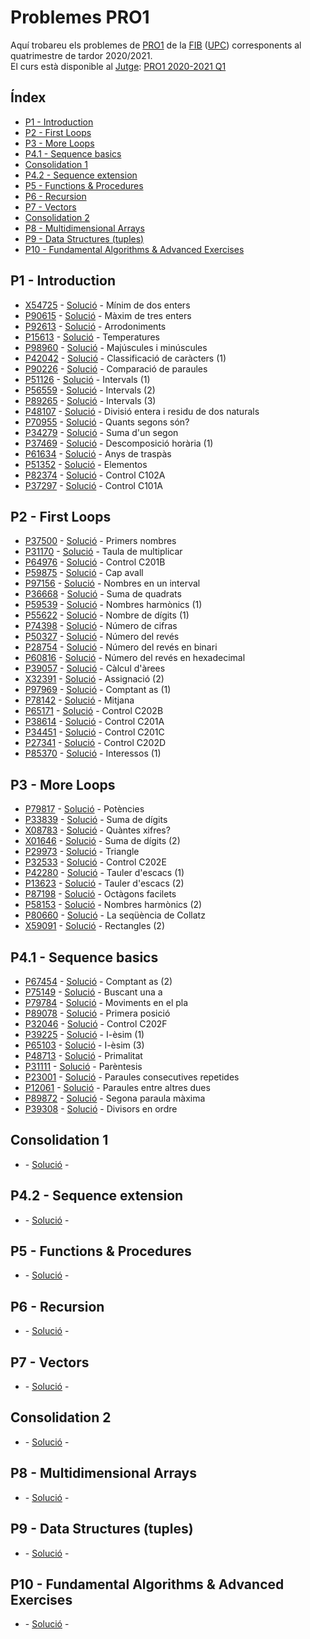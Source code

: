 # Problemes PRO1

Aquí trobareu els problemes de [PRO1](https://www.cs.upc.edu/pro1/) de la [FIB](https://www.fib.upc.edu/) ([UPC](https://www.upc.edu/)) corresponents al quatrimestre de tardor 2020/2021.                            
El curs està disponible al [Jutge](https://jutge.org/): [PRO1 2020-2021 Q1](https://jutge.org/courses/Pro1:PRO1_Q1_2020_2021)

## Índex
- [P1 - Introduction](https://github.com/miquelt9/Problemes-PRO1#p1---introduction)
- [P2 - First Loops](https://github.com/miquelt9/Problemes-PRO1#p2---first-loops)
- [P3 - More Loops](https://github.com/miquelt9/Problemes-PRO1#p3---more-loops)
- [P4.1 - Sequence basics](https://github.com/miquelt9/Problemes-PRO1#p41---sequence-basics)
- [Consolidation 1](https://github.com/miquelt9/Problemes-PRO1#consolidation-1)
- [P4.2 - Sequence extension](https://github.com/miquelt9/Problemes-PRO1#p42---sequence-extension)
- [P5 - Functions & Procedures](https://github.com/miquelt9/Problemes-PRO1#p5---functions--procedures)
- [P6 - Recursion](https://github.com/miquelt9/Problemes-PRO1#p6---recursion)
- [P7 - Vectors](https://github.com/miquelt9/Problemes-PRO1#p7---vectors)
- [Consolidation 2](https://github.com/miquelt9/Problemes-PRO1#consolidation-2)
- [P8 - Multidimensional Arrays](https://github.com/miquelt9/Problemes-PRO1#p8---multidimensional-arrays)
- [P9 - Data Structures (tuples)](https://github.com/miquelt9/Problemes-PRO1#p9---data-structures-tuples)
- [P10 - Fundamental Algorithms & Advanced Exercises](https://github.com/miquelt9/Problemes-PRO1#p10---fundamental-algorithms--advanced-exercises)

## P1 - Introduction
- [X54725](https://jutge.org/problems/X54725) - [Solució](https://github.com/miquelt9/Problemes-PRO1/blob/main/P1%20Introduction/X54725.cc) - Mínim de dos enters
- [P90615](https://jutge.org/problems/P90615) - [Solució](https://github.com/miquelt9/Problemes-PRO1/blob/main/P1%20Introduction/P90615.cc) - Màxim de tres enters
- [P92613](https://jutge.org/problems/P92613) - [Solució](https://github.com/miquelt9/Problemes-PRO1/blob/main/P1%20Introduction/P92613.cc) - Arrodoniments
- [P15613](https://jutge.org/problems/P15613) - [Solució](https://github.com/miquelt9/Problemes-PRO1/blob/main/P1%20Introduction/P15613.cc) - Temperatures
- [P98960](https://jutge.org/problems/P98960) - [Solució](https://github.com/miquelt9/Problemes-PRO1/blob/main/P1%20Introduction/P98960.cc) -  Majúscules i minúscules
- [P42042](https://jutge.org/problems/P42042) - [Solució](https://github.com/miquelt9/Problemes-PRO1/blob/main/P1%20Introduction/P42042.cc) -  Classificació de caràcters (1)
- [P90226](https://jutge.org/problems/P90226) - [Solució](https://github.com/miquelt9/Problemes-PRO1/blob/main/P1%20Introduction/P90226.cc) - Comparació de paraules
- [P51126](https://jutge.org/problems/P51126) - [Solució](https://github.com/miquelt9/Problemes-PRO1/blob/main/P1%20Introduction/P51126.cc) -  Intervals (1)
- [P56559](https://jutge.org/problems/P56559) - [Solució](https://github.com/miquelt9/Problemes-PRO1/blob/main/P1%20Introduction/P56559.cc) -  Intervals (2)
- [P89265](https://jutge.org/problems/P89265) - [Solució](https://github.com/miquelt9/Problemes-PRO1/blob/main/P1%20Introduction/P89265.cc) -  Intervals (3)
- [P48107](https://jutge.org/problems/P48107) - [Solució](https://github.com/miquelt9/Problemes-PRO1/blob/main/P1%20Introduction/P48107.cc) -  Divisió entera i residu de dos naturals
- [P70955](https://jutge.org/problems/P70955) - [Solució](https://github.com/miquelt9/Problemes-PRO1/blob/main/P1%20Introduction/P70955.cc) -  Quants segons són?
- [P34279](https://jutge.org/problems/P34279) - [Solució](https://github.com/miquelt9/Problemes-PRO1/blob/main/P1%20Introduction/P34279.cc) -  Suma d'un segon
- [P37469](https://jutge.org/problems/P37469) - [Solució](https://github.com/miquelt9/Problemes-PRO1/blob/main/P1%20Introduction/P37469.cc) -  Descomposició horària (1)
- [P61634](https://jutge.org/problems/P61634) - [Solució](https://github.com/miquelt9/Problemes-PRO1/blob/main/P1%20Introduction/P61634.cc) -  Anys de traspàs
- [P51352](https://jutge.org/problems/P51352) - [Solució](https://github.com/miquelt9/Problemes-PRO1/blob/main/P1%20Introduction/P51352.cc) -  Elementos
- [P82374](https://jutge.org/problems/P82374) - [Solució](https://github.com/miquelt9/Problemes-PRO1/blob/main/P1%20Introduction/P82374.cc) -  Control C102A
- [P37297](https://jutge.org/problems/P37297) - [Solució](https://github.com/miquelt9/Problemes-PRO1/blob/main/P1%20Introduction/P37297.cc) -  Control C101A

## P2 - First Loops
- [P37500](https://jutge.org/problems/P37500) - [Solució](https://github.com/miquelt9/Problemes-PRO1/blob/main/P2%20First%20Loops/P37500.cc) -  Primers nombres
- [P31170](https://jutge.org/problems/P31170) - [Solució](https://github.com/miquelt9/Problemes-PRO1/blob/main/P2%20First%20Loops/P31170.cc) -  Taula de multiplicar
- [P64976](https://jutge.org/problems/P64976) - [Solució](https://github.com/miquelt9/Problemes-PRO1/blob/main/P2%20First%20Loops/P64976.cc) -  Control C201B
- [P59875](https://jutge.org/problems/P59875) - [Solució](https://github.com/miquelt9/Problemes-PRO1/blob/main/P2%20First%20Loops/P59875.cc) -  Cap avall
- [P97156](https://jutge.org/problems/P97156) - [Solució](https://github.com/miquelt9/Problemes-PRO1/blob/main/P2%20First%20Loops/P97156.cc) -  Nombres en un interval
- [P36668](https://jutge.org/problems/P36668) - [Solució](https://github.com/miquelt9/Problemes-PRO1/blob/main/P2%20First%20Loops/P36668.cc) -  Suma de quadrats
- [P59539](https://jutge.org/problems/P59539) - [Solució](https://github.com/miquelt9/Problemes-PRO1/blob/main/P2%20First%20Loops/P59539.cc) -  Nombres harmònics (1)
- [P55622](https://jutge.org/problems/P55622) - [Solució](https://github.com/miquelt9/Problemes-PRO1/blob/main/P2%20First%20Loops/P55622.cc) -  Nombre de dígits (1)
- [P74398](https://jutge.org/problems/P74398) - [Solució](https://github.com/miquelt9/Problemes-PRO1/blob/main/P2%20First%20Loops/P74398.cc) -  Número de cifras
- [P50327](https://jutge.org/problems/P50327) - [Solució](https://github.com/miquelt9/Problemes-PRO1/blob/main/P2%20First%20Loops/P50327.cc) -  Número del revés
- [P28754](https://jutge.org/problems/P28754) - [Solució](https://github.com/miquelt9/Problemes-PRO1/blob/main/P2%20First%20Loops/P28754.cc) -  Número del revés en binari
- [P60816](https://jutge.org/problems/P60816) - [Solució](https://github.com/miquelt9/Problemes-PRO1/blob/main/P2%20First%20Loops/P60816.cc) -  Número del revés en hexadecimal
- [P39057](https://jutge.org/problems/P39057) - [Solució](https://github.com/miquelt9/Problemes-PRO1/blob/main/P2%20First%20Loops/P39057.cc) -  Càlcul d'àrees
- [X32391](https://jutge.org/problems/X32391) - [Solució](https://github.com/miquelt9/Problemes-PRO1/blob/main/P2%20First%20Loops/X32391.cc) -  Assignació (2)
- [P97969](https://jutge.org/problems/P97969) - [Solució](https://github.com/miquelt9/Problemes-PRO1/blob/main/P2%20First%20Loops/P97969.cc) -  Comptant as (1)
- [P78142](https://jutge.org/problems/P78142) - [Solució](https://github.com/miquelt9/Problemes-PRO1/blob/main/P2%20First%20Loops/P78142.cc) -  Mitjana
- [P65171](https://jutge.org/problems/P65171) - [Solució](https://github.com/miquelt9/Problemes-PRO1/blob/main/P2%20First%20Loops/P65171.cc) -  Control C202B
- [P38614](https://jutge.org/problems/P38614) - [Solució](https://github.com/miquelt9/Problemes-PRO1/blob/main/P2%20First%20Loops/P38614.cc) -  Control C201A
- [P34451](https://jutge.org/problems/P34451) - [Solució](https://github.com/miquelt9/Problemes-PRO1/blob/main/P2%20First%20Loops/P34451.cc) -  Control C201C
- [P27341](https://jutge.org/problems/P27341) - [Solució](https://github.com/miquelt9/Problemes-PRO1/blob/main/P2%20First%20Loops/P27341.cc) -  Control C202D
- [P85370](https://jutge.org/problems/P85370) - [Solució](https://github.com/miquelt9/Problemes-PRO1/blob/main/P2%20First%20Loops/P85370.cc) - Interessos (1)

## P3 - More Loops
- [P79817](https://jutge.org/problems/P79817) - [Solució](https://github.com/miquelt9/Problemes-PRO1/tree/main/P3%20More%20Loops/P79817.cc) - Potències
- [P33839](https://jutge.org/problems/P33839) - [Solució](https://github.com/miquelt9/Problemes-PRO1/tree/main/P3%20More%20Loops/P33839.cc) - Suma de dígits
- [X08783](https://jutge.org/problems/X08783) - [Solució](https://github.com/miquelt9/Problemes-PRO1/tree/main/P3%20More%20Loops/X08783.cc) - Quàntes xifres?
- [X01646](https://jutge.org/problems/X01646) - [Solució](https://github.com/miquelt9/Problemes-PRO1/tree/main/P3%20More%20Loops/X01646.cc) - Suma de dígits (2)
- [P29973](https://jutge.org/problems/P29973) - [Solució](https://github.com/miquelt9/Problemes-PRO1/tree/main/P3%20More%20Loops/P29973.cc) - Triangle
- [P32533](https://jutge.org/problems/P32533) - [Solució](https://github.com/miquelt9/Problemes-PRO1/tree/main/P3%20More%20Loops/P32533.cc) - Control C202E
- [P42280](https://jutge.org/problems/P42280) - [Solució](https://github.com/miquelt9/Problemes-PRO1/tree/main/P3%20More%20Loops/P42280.cc) - Tauler d'escacs (1)
- [P13623](https://jutge.org/problems/P13623) - [Solució](https://github.com/miquelt9/Problemes-PRO1/tree/main/P3%20More%20Loops/P13623.cc) - Tauler d'escacs (2)
- [P87198](https://jutge.org/problems/P87198) - [Solució](https://github.com/miquelt9/Problemes-PRO1/tree/main/P3%20More%20Loops/P87198.cc) - Octàgons facilets
- [P58153](https://jutge.org/problems/P58153) - [Solució](https://github.com/miquelt9/Problemes-PRO1/tree/main/P3%20More%20Loops/P58153.cc) - Nombres harmònics (2)
- [P80660](https://jutge.org/problems/P80660) - [Solució](https://github.com/miquelt9/Problemes-PRO1/tree/main/P3%20More%20Loops/P80660.cc) - La seqüència de Collatz
- [X59091](https://jutge.org/problems/X59091) - [Solució](https://github.com/miquelt9/Problemes-PRO1/tree/main/P3%20More%20Loops/X59091.cc) - Rectangles (2)

## P4.1 - Sequence basics
- [P67454](https://jutge.org/problems/P67454) - [Solució](https://github.com/miquelt9/Problemes-PRO1/tree/main/P4.1%20Sequence%20basics/P67454.cc) - Comptant as (2)
- [P75149](https://jutge.org/problems/P75149) - [Solució](https://github.com/miquelt9/Problemes-PRO1/tree/main/P4.1%20Sequence%20basics/P75149.cc) - Buscant una a
- [P79784](https://jutge.org/problems/P79784) - [Solució](https://github.com/miquelt9/Problemes-PRO1/tree/main/P4.1%20Sequence%20basics/P79784.cc) - Moviments en el pla
- [P89078](https://jutge.org/problems/P89078) - [Solució](https://github.com/miquelt9/Problemes-PRO1/tree/main/P4.1%20Sequence%20basics/P89078.cc) - Primera posició
- [P32046](https://jutge.org/problems/P32046) - [Solució](https://github.com/miquelt9/Problemes-PRO1/tree/main/P4.1%20Sequence%20basics/P32046.cc) - Control C202F
- [P39225](https://jutge.org/problems/P39225) - [Solució](https://github.com/miquelt9/Problemes-PRO1/tree/main/P4.1%20Sequence%20basics/P39225.cc) - I-èsim (1)
- [P65103](https://jutge.org/problems/P65103) - [Solució](https://github.com/miquelt9/Problemes-PRO1/tree/main/P4.1%20Sequence%20basics/P65103.cc) - I-èsim (3)
- [P48713](https://jutge.org/problems/P48713) - [Solució](https://github.com/miquelt9/Problemes-PRO1/tree/main/P4.1%20Sequence%20basics/P48713.cc) - Primalitat
- [P31111](https://jutge.org/problems/P31111) - [Solució](https://github.com/miquelt9/Problemes-PRO1/tree/main/P4.1%20Sequence%20basics/P31111.cc) - Parèntesis
- [P23001](https://jutge.org/problems/P23001) - [Solució](https://github.com/miquelt9/Problemes-PRO1/tree/main/P4.1%20Sequence%20basics/P23001.cc) - Paraules consecutives repetides
- [P12061](https://jutge.org/problems/P12061) - [Solució](https://github.com/miquelt9/Problemes-PRO1/tree/main/P4.1%20Sequence%20basics/P12061.cc) - Paraules entre altres dues
- [P89872](https://jutge.org/problems/P89872) - [Solució](https://github.com/miquelt9/Problemes-PRO1/tree/main/P4.1%20Sequence%20basics/P89872.cc) - Segona paraula màxima
- [P39308](https://jutge.org/problems/P39308) - [Solució](https://github.com/miquelt9/Problemes-PRO1/tree/main/P4.1%20Sequence%20basics/P39308.cc) - Divisors en ordre


## Consolidation 1
- [](https://jutge.org/problems/) - [Solució](https://github.com/miquelt9/Problemes-PRO1/tree/main/P4.1%20Sequence%20basics/.cc) - 

## P4.2 - Sequence extension
- [](https://jutge.org/problems/) - [Solució](https://github.com/miquelt9/Problemes-PRO1/tree/main/P4.1%20Sequence%20basics/.cc) - 

## P5 - Functions & Procedures
- [](https://jutge.org/problems/) - [Solució](https://github.com/miquelt9/Problemes-PRO1/tree/main/P4.1%20Sequence%20basics/.cc) - 

## P6 - Recursion
- [](https://jutge.org/problems/) - [Solució](https://github.com/miquelt9/Problemes-PRO1/tree/main/P4.1%20Sequence%20basics/.cc) - 

## P7 - Vectors
- [](https://jutge.org/problems/) - [Solució](https://github.com/miquelt9/Problemes-PRO1/tree/main/P4.1%20Sequence%20basics/.cc) - 

## Consolidation 2
- [](https://jutge.org/problems/) - [Solució](https://github.com/miquelt9/Problemes-PRO1/tree/main/P4.1%20Sequence%20basics/.cc) - 

## P8 - Multidimensional Arrays
- [](https://jutge.org/problems/) - [Solució](https://github.com/miquelt9/Problemes-PRO1/tree/main/P4.1%20Sequence%20basics/.cc) - 

## P9 - Data Structures (tuples)
- [](https://jutge.org/problems/) - [Solució](https://github.com/miquelt9/Problemes-PRO1/tree/main/P4.1%20Sequence%20basics/.cc) - 

## P10 - Fundamental Algorithms & Advanced Exercises
- [](https://jutge.org/problems/) - [Solució](https://github.com/miquelt9/Problemes-PRO1/tree/main/P4.1%20Sequence%20basics/.cc) - 
